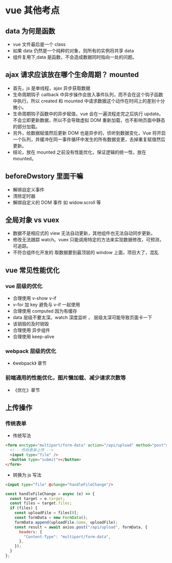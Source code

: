 <!--
 * @Author: 鱼小柔
 * @Date: 2021-03-29 20:33:50
 * @LastEditors: your name
 * @LastEditTime: 2021-03-29 20:35:07
 * @Description: file content
-->


# vue 其他考点

## data 为何是函数

- vue 文件最后是一个 class
- 如果 data 仍然是一个纯粹的对象，则所有的实例将共享 data
- 组件复用下,data 是函数，不会造成数据同时指向一处的问题。

## ajax 请求应该放在哪个生命周期？ **mounted**

- 首先，js 是单线程，ajax 异步获取数据
- 生命周期钩子 callback 中异步操作会放入事件队列，而不会在这个钩子函数中执行。所以 created 和 mounted 中请求数据这个动作在时间上的差别十分微小。
- 生命周期钩子函数中的异步赋值，vue 会在一遍流程走完之后执行 update。不会立即更新数据，所以不会导致虚拟 DOM 重新加载，也不影响页面中静态的部分加载。
- 另外，给数据赋值然后更新 DOM 也是异步的，侦听到数据变化，Vue 将开启一个队列，并缓冲在同一事件循环中发生的所有数据变更，去掉重复赋值然后更新。
- 结论，放在 mounted 之前没有性能优化，保证逻辑的统一性，放在 mounted。

## beforeDwstory 里面干嘛

- 解绑自定义事件
- 清除定时器
- 解绑自定义的 DOM 事件 如 widow.scroll 等

## 全局对象 vs vuex

- 数据不是相应式的 view 无法自动更新，其他组件也无法自动同步更新。
- 修改无法跟踪 watch。vuex 只能调用特定的方法来实现数据修改，可预测，可追踪。
- 不符合组件化开发的 取数据要到最顶层的 window 上面，项目大了，混乱

## vue 常见性能优化

### vue 层级的优化

- 合理使用 v-show v-if
- v-for 加 key 避免与 v-if 一起使用
- 合理使用 computed 因为有缓存
- data 层级不要太深。watch 深度监听 ， 层级太深可能导致页面卡一下
- 该销毁的及时销毁
- 合理使用 异步组件
- 合理使用 keep-alive

### webpack 层级的优化

- 《webpack》 章节

### 前端通用的性能优化，图片懒加载、减少请求次数等

- 《优化》章节

## 上传操作

### 传统表单

- 传统写法

```html
<form enctype="multipart/form-data" action="/api/upload" method="post">
  <!-- 传统表单上传 -->
  <input type="file" />
  <button type="submit"></button>
</form>
```

- 转换为 js 写法

```html
<input type="file" @change="handleFileChange"/>
```

```js
const handleFileChange = async (e) => {
  const target = e.target;
  const files = target.files;
  if (files) {
    const uploadFile = files[0];
    const formData = new FormData();
    formData.append(uploadFile.name, uploadFile);
    const result = await axios.post("/api/upload", formData, {
      headers: {
        "Content-Type": "multipart/form-data",
      },
    });
  }
};
```

